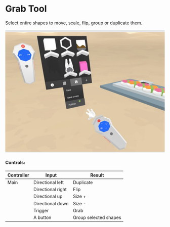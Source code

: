 # Grab Tool

Select entire shapes to move, scale, flip, group or duplicate them.

![](<../.gitbook/assets/image (5).png>)



#### Controls:

| Controller | Input             | Result                |
| ---------- | ----------------- | --------------------- |
| Main       | Directional left  | Duplicate             |
|            | Directional right | Flip                  |
|            | Directional up    | Size +                |
|            | Directional down  | Size -                |
|            | Trigger           | Grab                  |
|            | A button          | Group selected shapes |

